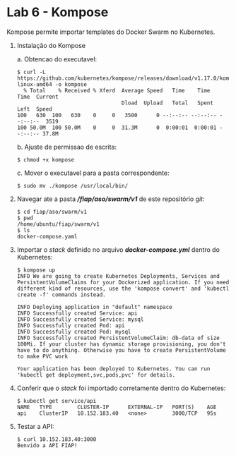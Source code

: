 # Lab 6 - Kompose

Kompose permite importar templates do Docker Swarm no Kubernetes.
 
1. Instalação do Kompose

    a. Obtencao do executavel:
    ```
    $ curl -L https://github.com/kubernetes/kompose/releases/download/v1.17.0/kompose-linux-amd64 -o kompose
      % Total    % Received % Xferd  Average Speed   Time    Time     Time  Current
                                     Dload  Upload   Total   Spent    Left  Speed
    100   630  100   630    0     0   3500      0 --:--:-- --:--:-- --:--:--  3519
    100 50.0M  100 50.0M    0     0  31.3M      0  0:00:01  0:00:01 --:--:-- 37.8M
    ```
    b. Ajuste de permissao de escrita:
    ```
    $ chmod +x kompose
    ```
    c. Mover o executavel para a pasta correspondente:
    ```
    $ sudo mv ./kompose /usr/local/bin/
    ```

2. Navegar ate a pasta ***/fiap/aso/swarm/v1*** de este repositório *git*:
    ```
    $ cd fiap/aso/swarm/v1
    $ pwd
    /home/ubuntu/fiap/swarm/v1
    $ ls
    docker-compose.yaml
    ```

3. Importar o *stack* definido no arquivo ***docker-compose.yml*** dentro do Kubernetes:
    ```
    $ kompose up
    INFO We are going to create Kubernetes Deployments, Services and PersistentVolumeClaims for your Dockerized application. If you need different kind of resources, use the 'kompose convert' and 'kubectl create -f' commands instead. 

    INFO Deploying application in "default" namespace 
    INFO Successfully created Service: api            
    INFO Successfully created Service: mysql          
    INFO Successfully created Pod: api                
    INFO Successfully created Pod: mysql              
    INFO Successfully created PersistentVolumeClaim: db-data of size 100Mi. If your cluster has dynamic storage provisioning, you don't have to do anything. Otherwise you have to create PersistentVolume to make PVC work 

    Your application has been deployed to Kubernetes. You can run 'kubectl get deployment,svc,pods,pvc' for details.
    ```

4. Conferir que o *stack* foi importado corretamente dentro do Kubernetes:
    ```
    $ kubectl get service/api
    NAME   TYPE        CLUSTER-IP      EXTERNAL-IP   PORT(S)    AGE
    api    ClusterIP   10.152.183.40   <none>        3000/TCP   95s
    ```

5. Testar a API:
    ```
    $ curl 10.152.183.40:3000
    Benvido a API FIAP!
    ```
